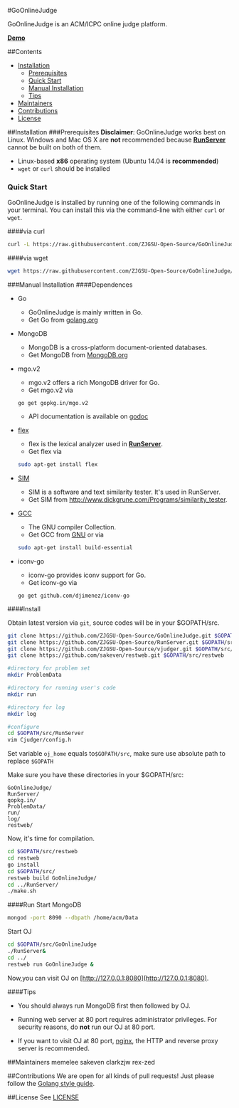 #GoOnlineJudge

GoOnlineJudge is an ACM/ICPC online judge platform.

[**Demo**](http://acm.zjgsu.edu.cn)

##Contents
+ [Installation](https://github.com/ZJGSU-Open-Source/GoOnlineJudge#installation)
	+ [Prerequisites](https://github.com/ZJGSU-Open-Source/GoOnlineJudge#prerequisites)
	+ [Quick Start](https://github.com/ZJGSU-Open-Source/GoOnlineJudge#quick-start)
	+ [Manual Installation](https://github.com/ZJGSU-Open-Source/GoOnlineJudge#manual-installation)
	+ [Tips](https://github.com/ZJGSU-Open-Source/GoOnlineJudge#tips)
+ [Maintainers](https://github.com/ZJGSU-Open-Source/GoOnlineJudge#maintainers)
+ [Contributions](https://github.com/ZJGSU-Open-Source/GoOnlineJudge#contributions)
+ [License](https://github.com/ZJGSU-Open-Source/GoOnlineJudge#license)

##Installation
###Prerequisites
**Disclaimer**:
GoOnlineJudge works best on Linux. Windows and Mac OS X are **not** recommended because [**RunServer**](https://github.com/ZJGSU-Open-Source/RunServer) cannot be built on both of them.

+ Linux-based **x86** operating system (Ubuntu 14.04 is **recommended**)
+ `wget` or `curl` should be installed

### Quick Start
GoOnlineJudge is installed by running one of the following commands in your terminal. You can install this via the command-line with either `curl` or `wget`.

####via curl
```bash
curl -L https://raw.githubusercontent.com/ZJGSU-Open-Source/GoOnlineJudge/master/install.sh | sh
```

####via wget
```bash
wget https://raw.githubusercontent.com/ZJGSU-Open-Source/GoOnlineJudge/master/install.sh | sh
```

###Manual Installation
####Dependences
+ Go
  + GoOnlineJudge is mainly written in Go. 
  + Get Go from [golang.org](http://golang.org)

+ MongoDB
  + MongoDB is a cross-platform document-oriented databases.
  + Get MongoDB from [MongoDB.org](https://www.mongodb.org/)

+ mgo.v2
  + mgo.v2 offers a rich MongoDB driver for Go.
  + Get mgo.v2 via
  ```
  go get gopkg.in/mgo.v2
  ```
  + API documentation is available on [godoc](http://godoc.org/gopkg.in/mgo.v2)

+ [flex](http://flex.sourceforge.net/)
  + flex is the lexical analyzer used in [**RunServer**](https://github.com/ZJGSU-Open-Source/RunServer).
  + Get flex via
  ```bash
  sudo apt-get install flex
  ```

+ [SIM](http://www.dickgrune.com/Programs/similarity_tester/)
  + SIM is a software and text similarity tester. It's used in RunServer.
  + Get SIM from http://www.dickgrune.com/Programs/similarity_tester.

+ [GCC](https://gcc.gnu.org/)
  + The GNU compiler Collection.
  + Get GCC from [GNU](https://gcc.gnu.org) or via
  ```bash
  sudo apt-get install build-essential
  ``` 

+ iconv-go
  + iconv-go provides iconv support for Go.
  + Get iconv-go via
  ```
  go get github.com/djimenez/iconv-go
  ```

####Install

Obtain latest version via `git`, source codes will be in your $GOPATH/src. 
```bash
git clone https://github.com/ZJGSU-Open-Source/GoOnlineJudge.git $GOPATH/src/GoOnlineJudge
git clone https://github.com/ZJGSU-Open-Source/RunServer.git $GOPATH/src/RunServer
git clone https://github.com/ZJGSU-Open-Source/vjudger.git $GOPATH/src/vjudger
git clone https://github.com/sakeven/restweb.git $GOPATH/src/restweb
```

```bash
#directory for problem set
mkdir ProblemData

#directory for running user's code
mkdir run

#directory for log
mkdir log

#configure
cd $GOPATH/src/RunServer
vim Cjudger/config.h
```

Set variable `oj_home` equals to`$GOPATH/src`, make sure use absolute path to replace `$GOPATH`

Make sure you have these directories in your $GOPATH/src:

	GoOnlineJudge/
	RunServer/
	gopkg.in/
	ProblemData/
	run/
	log/
	restweb/

Now, it's time for compilation.
```bash
cd $GOPATH/src/restweb
cd restweb
go install
cd $GOPATH/src/
restweb build GoOnlineJudge/	
cd ../RunServer/
./make.sh
```

####Run
Start MongoDB
```bash
mongod -port 8090 --dbpath /home/acm/Data
```
Start OJ
```bash
cd $GOPATH/src/GoOnlineJudge
./RunServer&
cd ../
restweb run GoOnlineJudge &
```
Now,you can visit OJ on [http://127.0.0.1:8080](http://127.0.0.1:8080).

####Tips

+ You should always run MongoDB first then followed by OJ.

+ Running web server at 80 port requires administrator privileges. For security reasons, do **not** run our OJ at 80 port.

+ If you want to visit OJ at 80 port, [nginx](http://nginx.org), the HTTP and reverse proxy server is recommended.

##Maintainers
memelee
sakeven
clarkzjw
rex-zed

##Contributions
We are open for all kinds of pull requests!
Just please follow the [Golang style guide](./docs/Golang_Style_Guide.md).

##License
See [LICENSE](LICENSE.md)

